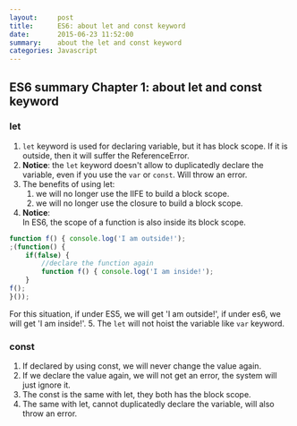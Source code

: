 ```yaml
---
layout:     post
title:      ES6: about let and const keyword
date:       2015-06-23 11:52:00
summary:    about the let and const keyword
categories: Javascript
---
```


## ES6 summary Chapter 1: about let and const keyword

### let
1. `let` keyword is used for declaring variable, but it has block scope. If it is outside, then it will suffer the ReferenceError. 
2. **Notice**: the `let` keyword doesn't allow to duplicatedly declare the variable, even if you use the `var` or `const`. Will throw an error.
3. The benefits of using let:
    1. we will no longer use the IIFE to build a block scope.
    2. we will no longer use the closure to build a block scope.
4. **Notice**:  
In ES6, the scope of a function is also inside its block scope.
  
```js
function f() { console.log('I am outside!');
;(function() {
    if(false) {
        //declare the function again
        function f() { console.log('I am inside!');
    }
f();
}());
```
For this situation, if under ES5, we will get 'I am outside!', if under es6, we will get 'I am inside!'.
5. The `let` will not hoist the variable like `var` keyword.

### const
1. If declared by using const, we will never change the value again.
2. If we declare the value again, we will not get an error, the system will just ignore it.
3. The const is the same with let, they both has the block scope.
4. The same with let, cannot duplicatedly declare the variable, will also throw an error.

